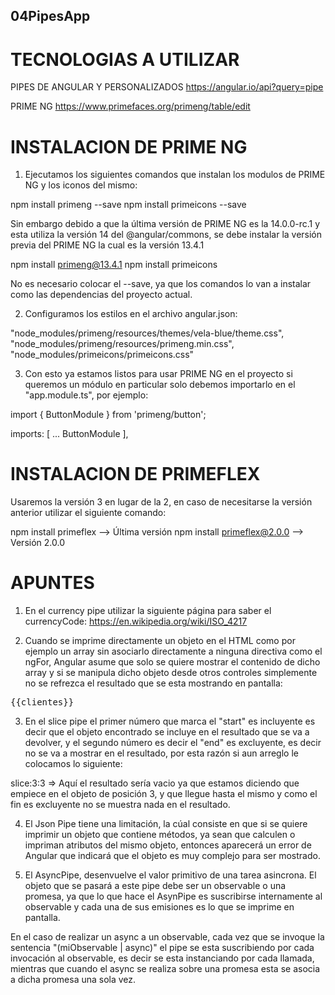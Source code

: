 ## 04PipesApp

# TECNOLOGIAS A UTILIZAR

PIPES DE ANGULAR Y PERSONALIZADOS
https://angular.io/api?query=pipe

PRIME NG
https://www.primefaces.org/primeng/table/edit

# INSTALACION DE PRIME NG

1. Ejecutamos los siguientes comandos que instalan los modulos de PRIME NG y los 
iconos del mismo:

npm install primeng --save
npm install primeicons --save

Sin embargo debido a que la última versión de PRIME NG es la 14.0.0-rc.1 y esta utiliza la versión 14 del 
@angular/commons, se debe instalar la versión previa del PRIME NG la cual es la versión 13.4.1

npm install primeng@13.4.1
npm install primeicons

No es necesario colocar el --save, ya que los comandos lo van a instalar como las dependencias del proyecto
actual.

2. Configuramos los estilos en el archivo angular.json:

"node_modules/primeng/resources/themes/vela-blue/theme.css",
"node_modules/primeng/resources/primeng.min.css",
"node_modules/primeicons/primeicons.css"

3. Con esto ya estamos listos para usar PRIME NG en el proyecto si queremos un módulo en particular solo debemos
importarlo en el "app.module.ts", por ejemplo:

import { ButtonModule } from 'primeng/button';

imports: [
  ...
  ButtonModule
],

# INSTALACION DE PRIMEFLEX

Usaremos la versión 3 en lugar de la 2, en caso de necesitarse la versión anterior utilizar el siguiente comando:

npm install primeflex --> Última versión
npm install primeflex@2.0.0 --> Versión 2.0.0

# APUNTES
1. En el currency pipe utilizar la siguiente página para saber el currencyCode:
https://en.wikipedia.org/wiki/ISO_4217

2. Cuando se imprime directamente un objeto en el HTML como por ejemplo un array sin asociarlo directamente
a ninguna directiva como el ngFor, Angular asume que solo se quiere mostrar el contenido de dicho array y 
si se manipula dicho objeto desde otros controles simplemente no se refrezca el resultado que se esta mostrando
en pantalla: 

<pre>{{clientes}}</pre>

3. En el slice pipe el primer número que marca el "start" es incluyente es decir que el objeto encontrado
se incluye en el resultado que se va a devolver, y el segundo número es decir el "end" es excluyente,
es decir no se va a mostrar en el resultado, por esta razón si aun arreglo le colocamos lo siguiente:

slice:3:3 => Aquí el resultado sería vacio ya que estamos diciendo que empiece en el objeto de posición
3, y que llegue hasta el mismo y como el fin es excluyente no se muestra nada en el resultado.

4. El Json Pipe tiene una limitación, la cúal consiste en que si se quiere imprimir un objeto que contiene
métodos, ya sean que calculen o impriman atributos del mismo objeto, entonces aparecerá un error de Angular
que indicará que el objeto es muy complejo para ser mostrado.

5. El AsyncPipe, desenvuelve el valor primitivo de una tarea asincrona. El objeto que se pasará a este pipe
debe ser un observable o una promesa, ya que lo que hace el AsynPipe es suscribirse internamente al observable
y cada una de sus emisiones es lo que se imprime en pantalla.

En el caso de realizar un async a un observable, cada vez que se invoque la sentencia "(miObservable | async)"
el pipe se esta suscribiendo por cada invocación al observable, es decir se esta instanciando por cada llamada,
mientras que cuando el async se realiza sobre una promesa esta se asocia a dicha promesa una sola vez.
